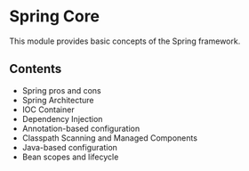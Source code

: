 # Spring Core

This module provides basic concepts of the Spring framework.

## Contents
* Spring pros and cons
* Spring Architecture
* IOC Container
* Dependency Injection
* Annotation-based configuration
* Classpath Scanning and Managed Components
* Java-based configuration
* Bean scopes and lifecycle
